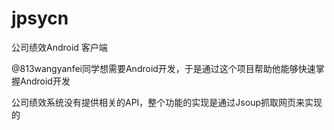 jpsycn
======

公司绩效Android 客户端

@813wangyanfei同学想需要Android开发，于是通过这个项目帮助他能够快速掌握Android开发

公司绩效系统没有提供相关的API，整个功能的实现是通过Jsoup抓取网页来实现的

